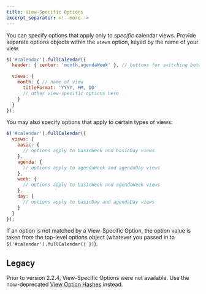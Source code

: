 ```yaml
---
title: View-Specific Options
excerpt_separator: <!--more-->
---
```


You can specify options that apply only to *specific* calendar views.<!--more--> Provide separate options objects within the `views` option, keyed by the name of your view.

```js
$('#calendar').fullCalendar({
  header: { center: 'month,agendaWeek' }, // buttons for switching between views

  views: {
    month: { // name of view
      titleFormat: 'YYYY, MM, DD'
      // other view-specific options here
    }
  }
});
```

You may also specify options that apply to certain types of views:

```js
$('#calendar').fullCalendar({
  views: {
    basic: {
      // options apply to basicWeek and basicDay views
    },
    agenda: {
      // options apply to agendaWeek and agendaDay views
    },
    week: {
      // options apply to basicWeek and agendaWeek views
    },
    day: {
      // options apply to basicDay and agendaDay views
    }
  }
});
```

If an option is not matched by a View-Specific Option, the option value is taken from the top-level options object (whatever you passed in to `$('#calendar').fullCalendar({ })`).


## Legacy

Prior to version 2.2.4, View-Specific Options were not available. Use the now-deprecated [View Option Hashes](view-option-hash) instead.
